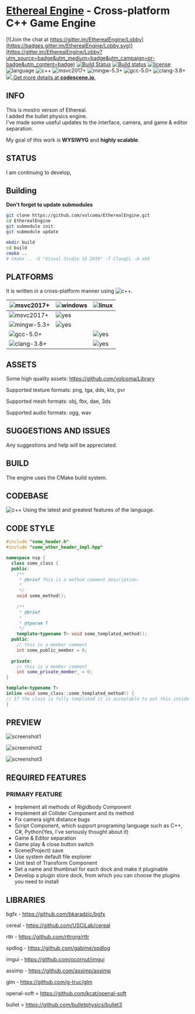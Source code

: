 [Ethereal Engine](https://github.com/volcoma/EtherealEngine) - Cross-platform C++ Game Engine
============================================================================

[![Join the chat at https://gitter.im/EtherealEngine/Lobby](https://badges.gitter.im/EtherealEngine/Lobby.svg)](https://gitter.im/EtherealEngine/Lobby?utm_source=badge&utm_medium=badge&utm_campaign=pr-badge&utm_content=badge)
[![Build Status](https://travis-ci.org/volcoma/EtherealEngine.svg?branch=master)](https://travis-ci.org/volcoma/EtherealEngine)
[![Build status](https://ci.appveyor.com/api/projects/status/18pxyag4wok2fscl?svg=true)](https://ci.appveyor.com/project/volcoma/etherealengine)
[![license](https://img.shields.io/github/license/volcoma/EtherealEngine.svg)](LICENSE.txt)
![language](https://img.shields.io/badge/language-c++-blue.svg) ![c++](https://img.shields.io/badge/std-c++14-blue.svg)
![msvc2017+](https://img.shields.io/badge/MSVC-2017+-ff69b4.svg) ![mingw-5.3+](https://img.shields.io/badge/MINGW-5.3+-ff69b4.svg) 
![gcc-5.0+](https://img.shields.io/badge/GCC-5.0+-ff69b4.svg) ![clang-3.8+](https://img.shields.io/badge/CLANG-3.8+-ff69b4.svg)
[![](https://codescene.io/projects/1800/status.svg) Get more details at **codescene.io**.](https://codescene.io/projects/1800/jobs/latest-successful/results)

## INFO
This is mostro verson of Ethereal.  
I added the bullet physics engine.  
I've made some useful updates to the interface, camera, and game & editor separation.

My goal of this work is **WYSIWYG** and **highly scalable**. 

## STATUS
I am continuing to develop, 

## Building
**Don't forget to update submodules**
```bash
git clone https://github.com/volcoma/EtherealEngine.git
cd EtherealEngine
git submodule init
git submodule update

mkdir build
cd build
cmake ..
# cmake .. -G "Visual Studio 16 2019" -T ClangCL -A x64

```

## PLATFORMS
It is written in a cross-platform manner using ![c++](https://img.shields.io/badge/std-c++14-blue.svg).

![msvc2017+](https://img.shields.io/badge/compilers--ff69b4.svg)      | ![windows](https://img.shields.io/badge/platform-windows-blue.svg) | ![linux](https://img.shields.io/badge/platform-linux-blue.svg)
---------------| --------|--------
![msvc2017+](https://img.shields.io/badge/MSVC-2017+-ff69b4.svg)   | ![yes](https://img.shields.io/badge/status-yes-green.svg)     |
![mingw-5.3+](https://img.shields.io/badge/MINGW-5.3+-ff69b4.svg)    | ![yes](https://img.shields.io/badge/status-yes-green.svg)     |
![gcc-5.0+](https://img.shields.io/badge/GCC-5.0+-ff69b4.svg)    |         | ![yes](https://img.shields.io/badge/status-yes-green.svg)
![clang-3.8+](https://img.shields.io/badge/CLANG-3.8+-ff69b4.svg)   |         | ![yes](https://img.shields.io/badge/status-yes-green.svg)

## ASSETS
Some high quality assets: https://github.com/volcoma/Library

Supported texture formats: png, tga, dds, ktx, pvr

Supported mesh formats: obj, fbx, dae, 3ds

Supported audio formats: ogg, wav

## SUGGESTIONS AND ISSUES
Any suggestions and help will be appreciated.

## BUILD
The engine uses the CMake build system.

## CODEBASE
![c++](https://img.shields.io/badge/std-c++14-blue.svg) Using the latest and greatest features of the language.

## CODE STYLE
```c++
#include "some_header.h"
#include "some_other_header_impl.hpp"

namespace nsp {
  class some_class {
  public:
    /**
     * @brief This is a method comment description.
     *
     */
    void some_method();
  
    /**
     * @brief 
     * 
     * @tparam T 
     */
    template<typename T> void some_templated_method();
  public:
    // this is a member comment
    int some_public_member = 0;
    
  private:
    // this is a member comment
    int some_private_member_ = 0;
}

template<typename T>
inline void some_class::some_templated_method() {
// If the class is fully templated it is acceptable to put this inside the class
}
```
## PREVIEW
![screenshot1](https://user-images.githubusercontent.com/1499411/29488399-e4c76a18-8512-11e7-8090-7453fea8d33f.png)

![screenshot2](https://user-images.githubusercontent.com/1499411/29488400-f43a5960-8512-11e7-923e-86a0c204da31.png)

![screenshot3](https://user-images.githubusercontent.com/1499411/29488403-ff3c3df6-8512-11e7-869f-32a783530cc3.png)

## REQUIRED FEATURES
### PRIMARY FEATURE
* Implement all methods of Rigidbody Component
* Implement all Collider Component and its method
* Fix camera sight distance bugs
* Script Component, which support programing language such as C++, C#, Python(Yes, I've seriously thought about it)
* Game & Editor separation
* Game play & close button switch
* Scene(Project) save
* Use system default file explorer
* Unit test of Transform Component
* Set a name and thumbnail for each dock and make it pluginable
* Develop a plugin store dock, from which you can choose the plugins you need to install


## LIBRARIES
bgfx - https://github.com/bkaradzic/bgfx

cereal - https://github.com/USCiLab/cereal

rttr - https://github.com/rttrorg/rttr

spdlog - https://github.com/gabime/spdlog

imgui - https://github.com/ocornut/imgui

assimp - https://github.com/assimp/assimp

glm - https://github.com/g-truc/glm

openal-soft = https://github.com/kcat/openal-soft

bullet = https://github.com/bulletphysics/bullet3